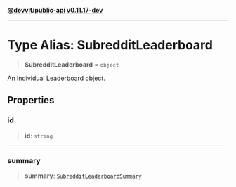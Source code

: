 [**@devvit/public-api v0.11.17-dev**](../../README.md)

---

# Type Alias: SubredditLeaderboard

> **SubredditLeaderboard** = `object`

An individual Leaderboard object.

## Properties

<a id="id"></a>

### id

> **id**: `string`

---

<a id="summary"></a>

### summary

> **summary**: [`SubredditLeaderboardSummary`](SubredditLeaderboardSummary.md)
